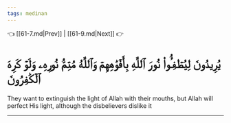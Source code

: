 ```yaml
---
tags: medinan
---
```


👈 [[61-7.md|Prev]] | [[61-9.md|Next]] 👉

# يُرِيدُونَ لِيُطۡفِـُٔواْ نُورَ ٱللَّهِ بِأَفۡوَٰهِهِمۡ وَٱللَّهُ مُتِمُّ نُورِهِۦ وَلَوۡ كَرِهَ ٱلۡكَٰفِرُونَ

They want to extinguish the light of Allah with their mouths, but Allah will perfect His light, although the disbelievers dislike it

---

